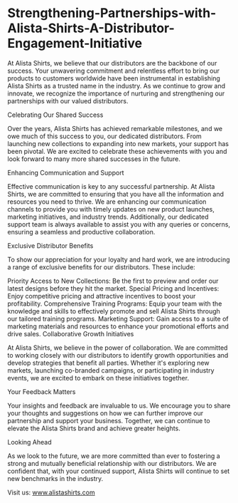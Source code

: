 # Strengthening-Partnerships-with-Alista-Shirts-A-Distributor-Engagement-Initiative
At Alista Shirts, we believe that our distributors are the backbone of our success. Your unwavering commitment and relentless effort to bring our products to customers worldwide have been instrumental in establishing Alista Shirts as a trusted name in the industry. As we continue to grow and innovate, we recognize the importance of nurturing and strengthening our partnerships with our valued distributors.

Celebrating Our Shared Success

Over the years, Alista Shirts has achieved remarkable milestones, and we owe much of this success to you, our dedicated distributors. From launching new collections to expanding into new markets, your support has been pivotal. We are excited to celebrate these achievements with you and look forward to many more shared successes in the future.

Enhancing Communication and Support

Effective communication is key to any successful partnership. At Alista Shirts, we are committed to ensuring that you have all the information and resources you need to thrive. We are enhancing our communication channels to provide you with timely updates on new product launches, marketing initiatives, and industry trends. Additionally, our dedicated support team is always available to assist you with any queries or concerns, ensuring a seamless and productive collaboration.

Exclusive Distributor Benefits

To show our appreciation for your loyalty and hard work, we are introducing a range of exclusive benefits for our distributors. These include:

Priority Access to New Collections: Be the first to preview and order our latest designs before they hit the market.
Special Pricing and Incentives: Enjoy competitive pricing and attractive incentives to boost your profitability.
Comprehensive Training Programs: Equip your team with the knowledge and skills to effectively promote and sell Alista Shirts through our tailored training programs.
Marketing Support: Gain access to a suite of marketing materials and resources to enhance your promotional efforts and drive sales.
Collaborative Growth Initiatives

At Alista Shirts, we believe in the power of collaboration. We are committed to working closely with our distributors to identify growth opportunities and develop strategies that benefit all parties. Whether it's exploring new markets, launching co-branded campaigns, or participating in industry events, we are excited to embark on these initiatives together.

Your Feedback Matters

Your insights and feedback are invaluable to us. We encourage you to share your thoughts and suggestions on how we can further improve our partnership and support your business. Together, we can continue to elevate the Alista Shirts brand and achieve greater heights.

Looking Ahead

As we look to the future, we are more committed than ever to fostering a strong and mutually beneficial relationship with our distributors. We are confident that, with your continued support, Alista Shirts will continue to set new benchmarks in the industry.

Visit us: www.alistashirts.com
